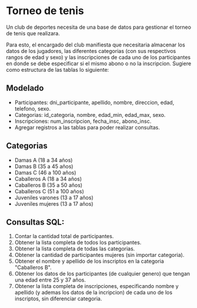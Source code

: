 # Torneo de tenis

Un club de deportes necesita de una base de datos para gestionar el torneo de tenis que realizara.

Para esto, el encargado del club manifiesta que necesitaria almacenar los datos de los jugadores, las diferentes categorias (con sus respectivos rangos de edad y sexo) y las inscripciones de cada uno de los participantes en donde se debe especificar si el mismo abono o no la inscripcion. Sugiere como estructura de las tablas lo siguiente:

## Modelado

- Participantes: dni_participante, apellido, nombre, direccion, edad, telefono, sexo.
- Categorias: id_categoria, nombre, edad_min, edad_max, sexo.
- Inscripciones: num_inscripcion, fecha_insc, abono_insc.
- Agregar registros a las tablas para poder realizar consultas.

## Categorias

- Damas A (18 a 34 años)
- Damas B (35 a 45 años)
- Damas C (46 a 100 años)
- Caballeros A (18 a 34 años)
- Caballeros B (35 a 50 años)
- Caballeros C (51 a 100 años)
- Juveniles varones (13 a 17 años)
- Juveniles mujeres (13 a 17 años)

## Consultas SQL:

1. Contar la cantidad total de participantes.
2. Obtener la lista completa de todos los participantes.
3. Obtener la lista completa de todas las categorias.
4. Obtener la cantidad de participantes mujeres (sin importar categoria).
5. Obtener el nombre y apellido de los inscriptos en la categoria "Caballeros B".
6. Obtener los datos de los participantes (de cualquier genero) que tengan una edad entre 25 y 37 años.
7. Obtener la lista completa de inscripciones, especificando nombre y apellido (y ademas los datos de la incripcion) de cada uno de los inscriptos, sin diferenciar categoria.
